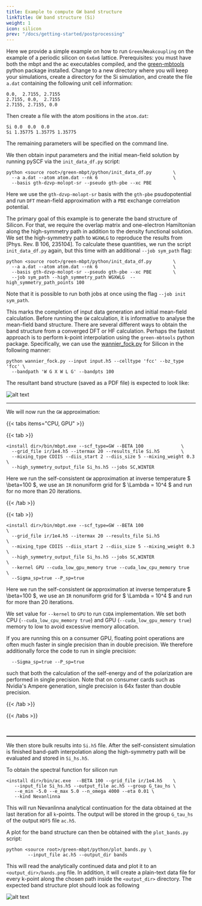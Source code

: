 ```yaml
---
title: Example to compute GW band structure
linkTitle: GW band structure (Si)
weight: 1
icon: silicon
prev: "/docs/getting-started/postprocessing"
---
```



Here we provide a simple example on how to run `Green`/`Weakcoupling` on the example of a periodic silicon on `6x6x6` lattice. Prerequisites: you must have both the mbpt and the ac executables compiled, 
and the [green-mbtools](https://pypi.org/project/green-mbtools) python package installed.
Change to a new directory where you will keep your simulations, create a directory for the Si simulation, and create the file `a.dat` containing the following unit cell information:
```
0.0,  2.7155, 2.7155
2.7155, 0.0,  2.7155
2.7155, 2.7155, 0.0
```

Then create a file with the atom positions in the `atom.dat`:
```
Si 0.0  0.0  0.0
Si 1.35775 1.35775 1.35775
```
The remaining parameters will be specified on the command line.

We then obtain input parameters and the initial mean-field solution by running pySCF via the `init_data_df.py` script:
```
python <source root>/green-mbpt/python/init_data_df.py        \
  --a a.dat --atom atom.dat --nk 6                            \
  --basis gth-dzvp-molopt-sr --pseudo gth-pbe --xc PBE
```
Here we use the `gth-dzvp-molopt-sr` basis with the `gth-pbe` psudopotential and run `DFT` mean-field approximation  with a `PBE` exchange correlation potential.

The primary goal of this example is to generate the band structure of Silicon. For that, we require the overlap matrix and one-electron Hamiltonian along the high-symmetry path in addition to the density functional solution.
We set the high-symmetry path to `WGXWLG` to reproduce the results from [Phys. Rev. B 106, 235104].
To calculate these quantities, we run the script `init_data_df.py` again, but this time with an additional `--job sym_path` flag:
```
python <source root>/green-mbpt/python/init_data_df.py        \
  --a a.dat --atom atom.dat --nk 6                            \
  --basis gth-dzvp-molopt-sr --pseudo gth-pbe --xc PBE        \
  --job sym_path --high_symmetry_path WGXWLG  --high_symmetry_path_points 100
```
Note that it is possible to run both jobs at once using the flag `--job init sym_path`.

This marks the completion of input data generation and initial mean-field calculation. Before running the `GW` calculation, it is informative to analyse the mean-field band structure. There are several different ways to obtain the band structure from a converged DFT or HF calculation. Perhaps the fastest approach is to perform k-point interpolation using the `green-mbtools` python package.
Specifically, we can use the [wannier_fock.py](https://github.com/Green-Phys/green-mbtools/blob/master/examples/useful_scripts/wannier_fock.py) for Silicon in the following manner:
```
python wannier_fock.py --input input.h5 --celltype 'fcc' --bz_type 'fcc' \
  --bandpath 'W G X W L G' --bandpts 100
```
The resultant band structure (saved as a PDF file) is expected to look like:

![alt text](/tutorials/silicon_pbe_bands.png)

---

We will now run the `GW` approximation:

{{< tabs items="CPU, GPU" >}}

{{< tab >}}

```
<install dir>/bin/mbpt.exe --scf_type=GW --BETA 100              \
  --grid_file ir/1e4.h5 --itermax 20 --results_file Si.h5        \
  --mixing_type CDIIS --diis_start 2 --diis_size 5 --mixing_weight 0.3 \
  --high_symmetry_output_file Si_hs.h5 --jobs SC,WINTER
```

Here we run the self-consistent `GW` approximation at inverse temperature $ \beta=100 $, we use an `IR` nonuniform grid for $ \Lambda = 10^4 $ and run for no more than 20 iterations.

{{< /tab >}}

{{< tab >}}

```
<install dir>/bin/mbpt.exe --scf_type=GW --BETA 100                    \
  --grid_file ir/1e4.h5 --itermax 20 --results_file Si.h5              \
  --mixing_type CDIIS --diis_start 2 --diis_size 5 --mixing_weight 0.3 \
  --high_symmetry_output_file Si_hs.h5 --jobs SC,WINTER                \
  --kernel GPU --cuda_low_gpu_memory true --cuda_low_cpu_memory true   \
  --Sigma_sp=true --P_sp=true
```

Here we run the self-consistent `GW` approximation at inverse temperature $ \beta=100 $, we use an `IR` nonuniform grid for $ \Lambda = 10^4 $ and run for more than 20 iterations.

We set value for `--kernel` to `GPU` to run `CUDA` implementation. We set both CPU (`--cuda_low_cpu_memory true`) and GPU (`--cuda_low_gpu_memory true`) memory to low to avoid excessive memory allocation.

If you are running this on a consumer GPU, floating point operations are often much faster in single
precision than in double precision. We therefore additionally force the code to run in single precision: 
```
  --Sigma_sp=true --P_sp=true
```
such that both the calculation of the self-energy and of the polarization are performed in single precision. Note that on consumer cards such as Nvidia's Ampere generation, single precision 
is 64x faster than double precision.

{{< /tab >}}

{{< /tabs >}}

<br>
<hr style="border:.5px solid gray">

We then store bulk results into `Si.h5` file. After the self-consistent simulation is finished band-path interpolation  along the high-symmetry path 
will be evaluated and stored in `Si_hs.h5`. 

To obtain the spectral function for silicon run
```
<install dir>/bin/ac.exe  --BETA 100 --grid_file ir/1e4.h5    \
   --input_file Si_hs.h5 --output_file ac.h5 --group G_tau_hs \
   --e_min -5.0 --e_max 5.0 --n_omega 4000 --eta 0.01 \
   --kind Nevanlinna
```
This will run Nevanlinna analytical continuation for the data obtained at the last iteration for all `k`-points. The output will be stored in the group
`G_tau_hs` of the output `HDF5` file `ac.h5`.

A plot for the band structure can then be obtained with the `plot_bands.py` script:
```
python <source root>/green-mbpt/python/plot_bands.py \
        --input_file ac.h5 --output_dir bands
```
This will read the analytically continued data and plot it to an `<output_dir>/bands.png` file. In addition, it will create a plain-text data file for every k-point along the chosen path inside the `<output_dir>` directory.
The expected band structure plot should look as following

![alt text](/tutorials/bands.png)

